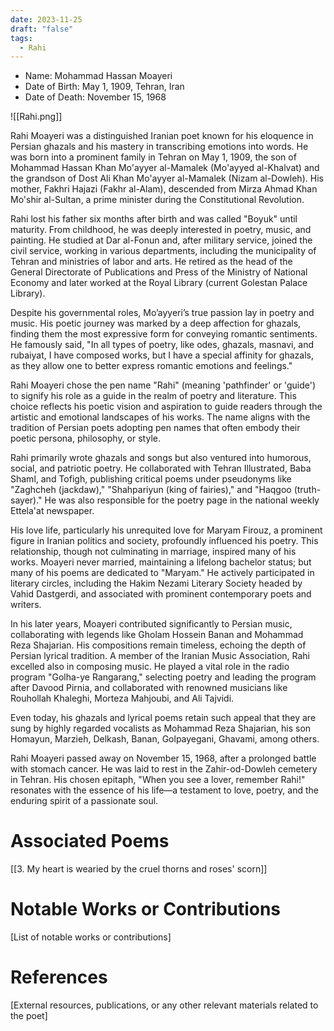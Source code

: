 ```yaml
---
date: 2023-11-25
draft: "false"
tags:
  - Rahi
---
```


- Name: Mohammad Hassan Moayeri
- Date of Birth: May 1, 1909, Tehran, Iran
- Date of Death: November 15, 1968

![[Rahi.png]]

Rahi Moayeri was a distinguished Iranian poet known for his eloquence in Persian ghazals and his mastery in transcribing emotions into words. He was born into a prominent family in Tehran on May 1, 1909, the son of Mohammad Hassan Khan Mo'ayyer al-Mamalek (Mo'ayyed al-Khalvat) and the grandson of Dost Ali Khan Mo'ayyer al-Mamalek (Nizam al-Dowleh). His mother, Fakhri Hajazi (Fakhr al-Alam), descended from Mirza Ahmad Khan Mo'shir al-Sultan, a prime minister during the Constitutional Revolution.

Rahi lost his father six months after birth and was called "Boyuk" until maturity. From childhood, he was deeply interested in poetry, music, and painting. He studied at Dar al-Fonun and, after military service, joined the civil service, working in various departments, including the municipality of Tehran and ministries of labor and arts. He retired as the head of the General Directorate of Publications and Press of the Ministry of National Economy and later worked at the Royal Library (current Golestan Palace Library).

Despite his governmental roles, Mo’ayyeri’s  true passion lay in poetry and music. His poetic journey was marked by a deep affection for ghazals, finding them the most expressive form for conveying romantic sentiments. He famously said, "In all types of poetry, like odes, ghazals, masnavi, and rubaiyat, I have composed works, but I have a special affinity for ghazals, as they allow one to better express romantic emotions and feelings."

Rahi Moayeri chose the pen name "Rahi" (meaning 'pathfinder' or 'guide') to signify his role as a guide in the realm of poetry and literature. This choice reflects his poetic vision and aspiration to guide readers through the artistic and emotional landscapes of his works. The name aligns with the tradition of Persian poets adopting pen names that often embody their poetic persona, philosophy, or style.

Rahi primarily wrote ghazals and songs but also ventured into humorous, social, and patriotic poetry. He collaborated with Tehran Illustrated, Baba Shaml, and Tofigh, publishing critical poems under pseudonyms like "Zaghcheh (jackdaw),"  "Shahpariyun (king of fairies)," and "Haqgoo (truth-sayer)." He was also responsible for the poetry page in the national weekly Ettela'at newspaper.

His love life, particularly his unrequited love for Maryam Firouz, a prominent figure in Iranian politics and society, profoundly influenced his poetry. This relationship, though not culminating in marriage, inspired many of his works. Moayeri never married, maintaining a lifelong bachelor status; but many of his poems are dedicated to "Maryam." He actively participated in literary circles, including the Hakim Nezami Literary Society headed by Vahid Dastgerdi, and associated with prominent contemporary poets and writers.

In his later years, Moayeri contributed significantly to Persian music, collaborating with legends like Gholam Hossein Banan and Mohammad Reza Shajarian. His compositions remain timeless, echoing the depth of Persian lyrical tradition. A member of the Iranian Music Association, Rahi excelled also in composing music. He played a vital role in the radio program "Golha-ye Rangarang," selecting poetry and leading the program after Davood Pirnia, and collaborated with renowned musicians like Rouhollah Khaleghi, Morteza Mahjoubi, and Ali Tajvidi. 

Even today, his ghazals and lyrical poems retain such appeal that they are sung by  highly regarded vocalists as Mohammad Reza Shajarian, his son Homayun, Marzieh, Delkash, Banan, Golpayegani, Ghavami, among others.

Rahi Moayeri passed away on November 15, 1968, after a prolonged battle with stomach cancer. He was laid to rest in the Zahir-od-Dowleh cemetery in Tehran. His chosen epitaph, "When you see a lover, remember Rahi!" resonates with the essence of his life—a testament to love, poetry, and the enduring spirit of a passionate soul.

# Associated Poems
[[3. My heart is wearied by the cruel thorns and roses' scorn]]

# Notable Works or Contributions
[List of notable works or contributions]

# References
[External resources, publications, or any other relevant materials related to the poet]
